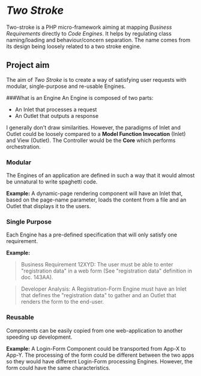 # *Two Stroke*
Two-stroke is a PHP micro-framework aiming at mapping *Business Requirements* directly to *Code Engines*. It helps by regulating class naming/loading and behaviour/concern separation.
The name comes from its design being loosely related to a two stroke engine.

## Project aim
The aim of *Two Stroke* is to create a way of satisfying user requests with modular, single-purpose and re-usable Engines.

###What is an Engine
An Engine is composed of two parts:

  * An Inlet that processes a request
  * An Outlet that outputs a response

I generally don't draw similarities. However, the paradigms of Inlet and Outlet could be loosely compared to a **Model Function Invocation** (Inlet) and View (Outlet). The Controller would be the **Core** which performs orchestration.

### Modular
The Engines of an application are defined in such a way that it would almost be unnatural to write spaghetti code.

**Example:**
A dynamic-page rendering component will have an Inlet that, based on the page-name parameter, loads the content from a file and an Outlet that displays it to the users.

### Single Purpose
Each Engine has a pre-defined specification that will only satisfy one requirement.

**Example:**
>Business Requirement 12XYD: The user must be able to enter "registration data" in a web form (See "registration data" definition in doc. 143AA).

>Developer Analysis: A Registration-Form Engine must have an Inlet that defines the "registration data" to gather and an Outlet that renders the form to the end-user.

### Reusable
Components can be easily copied from one web-application to another speeding up development.

**Example:**
A Login-Form Component could be transported from App-X to App-Y. The processing of the form could be different between the two apps so they would have different Login-Form processing Engines. However, the form could have the same characteristics.